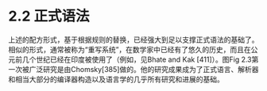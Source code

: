 # 2.2 正式语法

上述的配方形式，基于根据规则的替换，已经强大到足以支撑正式语法的基础了。相似的形式，通常被称为“重写系统”，在数学家中已经有了悠久的历史，而且在公元前几个世纪已经在印度被使用了（例如，见Bhate and Kak [411]）。图Fig 2.3第一次被广泛研究是由Chomsky[385]做的。他的研究成果成为了正式语言、解析器和相当大部分的编译器构造以及语言学的几乎所有研究和进展的基础。